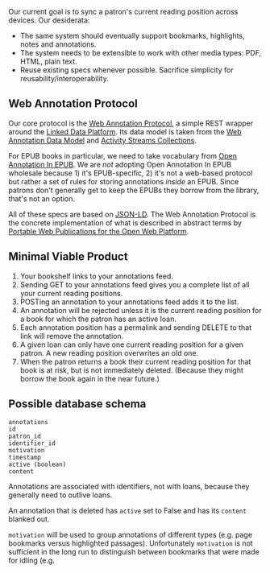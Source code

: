 Our current goal is to sync a patron's current reading position across devices. Our desiderata:

* The same system should eventually support bookmarks, highlights, notes and annotations.
* The system needs to be extensible to work with other media types: PDF, HTML, plain text.
* Reuse existing specs whenever possible. Sacrifice simplicity for reusability/interoperability.

## Web Annotation Protocol

Our core protocol is the [Web Annotation Protocol](https://www.w3.org/TR/annotation-protocol/), a simple REST wrapper around the [Linked Data Platform](https://www.w3.org/TR/ldp/). Its data model is taken from the [Web Annotation Data Model](https://www.w3.org/TR/annotation-model/) and [Activity Streams Collections](https://www.w3.org/TR/activitystreams-core/#collections).

For EPUB books in particular, we need to take vocabulary from [Open Annotation In EPUB](http://www.idpf.org/epub/oa/). We are _not_ adopting Open Annotation In EPUB wholesale because 1) it's EPUB-specific, 2) it's not a web-based protocol but rather a set of rules for storing annotations _inside_ an EPUB. Since patrons don't generally get to keep the EPUBs they borrow from the library, that's not an option.

All of these specs are based on [JSON-LD](https://www.w3.org/TR/json-ld/). The Web Annotation Protocol is the concrete implementation of what is described in abstract terms by [Portable Web Publications for the Open Web Platform](https://www.w3.org/TR/pwp/).

## Minimal Viable Product

1. Your bookshelf links to your annotations feed.
2. Sending GET to your annotations feed gives you a complete list of all your current reading positions.
3. POSTing an annotation to your annotations feed adds it to the list.
4. An annotation will be rejected unless it is the current reading position for a book for which the patron has an active loan. 
5. Each annotation position has a permalink and sending DELETE to that link will remove the annotation.
6. A given loan can only have one current reading position for a given patron. A new reading position overwrites  an old one.
7. When the patron returns a book their current reading position for that book is at risk, but is not immediately deleted. (Because they might borrow the book again in the near future.)

## Possible database schema

```
annotations
id
patron_id
identifier_id
motivation
timestamp
active (boolean)
content
```

Annotations are associated with identifiers, not with loans, because they generally need to outlive loans.

An annotation that is deleted has `active` set to False and has its `content` blanked out.

`motivation` will be used to group annotations of different types (e.g. page bookmarks versus highlighted passages).
Unfortunately `motivation` is not sufficient in the long run to distinguish between bookmarks that were made for idling (e.g. 